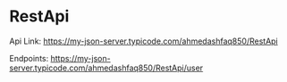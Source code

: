 # RestApi

Api Link: https://my-json-server.typicode.com/ahmedashfaq850/RestApi


Endpoints: https://my-json-server.typicode.com/ahmedashfaq850/RestApi/user
